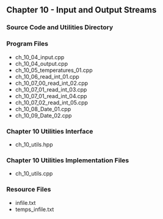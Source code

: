 ## Chapter 10 - Input and Output Streams
### Source Code and Utilities Directory

### Program Files
* ch\_10\_04\_input.cpp
* ch\_10\_04\_output.cpp
* ch\_10\_05\_temperatures\_01.cpp
* ch\_10\_06\_read\_int\_01.cpp
* ch\_10\_07\_00\_read\_int\_02.cpp
* ch\_10\_07\_01\_read\_int\_03.cpp
* ch\_10\_07\_01\_read\_int\_04.cpp
* ch\_10\_07\_02\_read\_int\_05.cpp
* ch\_10\_08\_Date\_01.cpp
* ch\_10\_09\_Date\_02.cpp 

### Chapter 10 Utilities Interface
* ch\_10\_utils.hpp

### Chapter 10 Utilities Implementation Files
* ch\_10\_utils.cpp

### Resource Files
* infile.txt
* temps\_infile.txt

